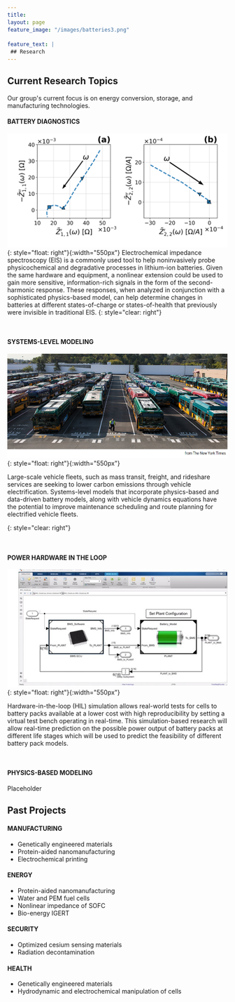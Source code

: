 ```yaml
---
title:
layout: page
feature_image: "/images/batteries3.png"

feature_text: |
 ## Research
---
```


<h2>Current Research Topics</h2>

Our group's current focus is on energy conversion, storage, and manufacturing technologies.

#### BATTERY DIAGNOSTICS
<!-- ![EIS spectra](/images/NLEIS.png =10x) -->

<!-- [image]("/images/NLEIS.png"){: style="float: right"} -->

<!--<img src="/images/NLEIS.png" class="align-left" alt="NLEIS spectra" width="300"> -->
![NLEIS](/images/NLEIS_1x2.png){: style="float: right"}{:width="550px"}
Electrochemical impedance spectroscopy (EIS) is a commonly used tool to help noninvasively probe physicochemical and degradative processes in lithium-ion batteries. Given the same hardware and equipment, a nonlinear extension could be used to gain more sensitive, information-rich signals in the form of the second-harmonic response. These responses, when analyzed in conjunction with a sophisticated physics-based model, can help determine changes in batteries at different states-of-charge or states-of-health that previously were invisible in traditional EIS. 
{: style="clear: right"}

<br/>

#### SYSTEMS-LEVEL MODELING  
<!--<img src="/images/bus_fleet.png" alt="NLEIS spectra" width="400"/>-->

![Buses](/images/bus_fleet.png){: style="float: right"}{:width="550px"}

Large-scale vehicle fleets, such as mass transit, freight, and rideshare services are seeking to lower carbon emissions through vehicle electrification. Systems-level models that incorporate physics-based and data-driven battery models, along with vehicle dynamics equations have the potential to improve maintenance scheduling and route planning for electrified vehicle fleets.  

{: style="clear: right"}

<br/>

#### POWER HARDWARE IN THE LOOP
![HILLP](/images/HILLP.jpg){: style="float: right"}{:width="550px"}

Hardware-in-the-loop (HIL) simulation allows real-world tests for cells to battery packs available at a lower cost with high reproducibility by setting a virtual test bench operating in real-time. This simulation-based research will allow real-time prediction on the possible power output of battery packs at different life stages which will be used to predict the feasibility of different battery pack models.

<br/>

#### PHYSICS-BASED MODELING  
Placeholder



## Past Projects

#### MANUFACTURING
- Genetically engineered materials
- Protein-aided nanomanufacturing
- Electrochemical printing

#### ENERGY
- Protein-aided nanomanufacturing
- Water and PEM fuel cells
- Nonlinear impedance of SOFC
- Bio-energy IGERT

#### SECURITY
- Optimized cesium sensing materials
- Radiation decontamination

#### HEALTH
- Genetically engineered materials
- Hydrodynamic and electrochemical manipulation of cells
